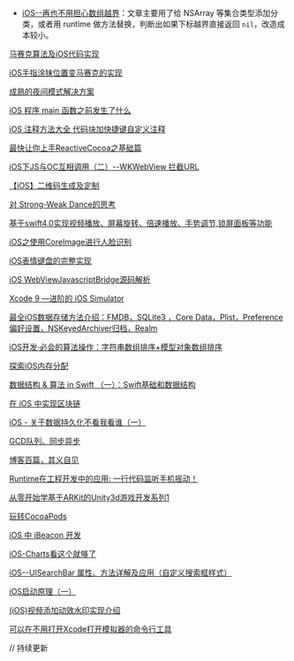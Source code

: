 * [iOS--再也不用担心数组越界](https://mp.weixin.qq.com/s/RYHquy5r33NzQNgWfbnMdA)：文章主要用了给 NSArray 等集合类型添加分类，或者用 runtime 做方法替换，判断出如果下标越界直接返回 `nil`，改造成本较小。

[马赛克算法及iOS代码实现](http://www.cnblogs.com/vicstudio/p/3358358.html)

[iOS手指涂抹位置变马赛克的实现](https://www.jianshu.com/p/e4bebae1b36f)

[成熟的夜间模式解决方案
](https://draveness.me/night)

[iOS 程序 main 函数之前发生了什么](http://blog.sunnyxx.com/2014/08/30/objc-pre-main/)

[iOS 注释方法大全 代码块加快捷键自定义注释](https://www.jianshu.com/p/78b8693d87cd)

[最快让你上手ReactiveCocoa之基础篇](https://www.jianshu.com/p/87ef6720a096%20)

[iOS下JS与OC互相调用（二）--WKWebView 拦截URL](https://blog.csdn.net/u011619283/article/details/52135982)

[【iOS】二维码生成及定制
](https://mp.weixin.qq.com/s?__biz=MzA3NzM0NzkxMQ==&mid=2655359384&idx=1&sn=de5a29fc75c681e2b7b32adda1fd7978&chksm=84e25cb0b395d5a619ca46ffad4200a8fb5f085052dee7dc9e601258a9e76d4dbe2266617758&mpshare=1&scene=23&srcid=1230OAfobfb1r4Anz4ycCRog%23rd)

[对 Strong-Weak Dance的思考](https://mp.weixin.qq.com/s?__biz=MjM5OTM0MzIwMQ==&mid=2652557836&idx=2&sn=b28c54b93e6b259c0952c9a36827c426&chksm=bcd297028ba51e142bdaa2d2a70920631c697136c9ca1743571ae151a8ae09f952755fc89f87&mpshare=1&scene=23&srcid=0125GFF2yA4mDAf0lw6Rt4C4%23rd)

[基于swift4.0实现视频播放、屏幕旋转、倍速播放、手势调节,锁屏面板等功能](https://mp.weixin.qq.com/s?__biz=MjM5OTM0MzIwMQ==&mid=2652557836&idx=1&sn=1e3c0a36b0877114358e10b4e196f3ca&chksm=bcd297028ba51e14ba55589abf47731d921f71a5a071004233f2767e6ad72fc64291b3f3fed1&mpshare=1&scene=23&srcid=0125M4sq0dR788P4K5DeZJrx%23rd)

[iOS之使用CoreImage进行人脸识别](https://mp.weixin.qq.com/s?__biz=MzA5OTU3NjAxNA==&mid=2653646397&idx=1&sn=895773ae0a95a18397c46b9590e8e364&chksm=8b5fff9cbc28768a803db676189b18a8cbc8c8363c12aa4fc5820b3945b87b30566a680ce0d5&mpshare=1&scene=23&srcid=01274YNsaRSk0vwsUxI1Djbn%23rd)

[iOS表情键盘的完整实现](https://mp.weixin.qq.com/s?__biz=MjM5OTM0MzIwMQ==&mid=2652557976&idx=2&sn=0da2d0412049ca08b43dbfb8f254819c&chksm=bcd297968ba51e80517fd6886c2db98f31c6ca45606f78a38ceb90e555fb333f417765d8abcb&mpshare=1&scene=23&srcid=0128pSHyRalKpaqf1JTIhl4Z%23rd)


[iOS WebViewJavascriptBridge源码解析](https://mp.weixin.qq.com/s?__biz=MjM5OTM0MzIwMQ==&mid=2652557976&idx=3&sn=04926bdaa39d022fd04fafc6ad4fdbc5&chksm=bcd297968ba51e80ecc38f956d04b00b3b6ca239f096251f4de1db2b534cc22eadcdce16fa36&mpshare=1&scene=23&srcid=0128qr23WbkVW9uG8QYfJzoS%23rd)


[Xcode 9 —进阶的 iOS Simulator](https://mp.weixin.qq.com/s?__biz=MjM5OTM0MzIwMQ==&mid=2652557872&idx=2&sn=ceafb4906f5026216e33600321f00609&chksm=bcd2973e8ba51e28d38b5474998cb15b005c56404e184c881a1d334282310420656394596f8a&mpshare=1&scene=23&srcid=0128bDqpwQHqOwnMoFpG7oCR%23rd)

[最全iOS数据存储方法介绍：FMDB，SQLite3 ，Core Data，Plist，Preference偏好设置，NSKeyedArchiver归档，Realm](https://www.jianshu.com/p/e88880be794f)

[iOS开发·必会的算法操作：字符串数组排序+模型对象数组排序](https://mp.weixin.qq.com/s?__biz=MzA3NzM0NzkxMQ==&mid=2655359440&idx=1&sn=5b17e680c035cdd6ef43728d7bd6c851&chksm=84e25cf8b395d5eeacf09b10f05bcf475b798091926dbd13ebd5369615b9cc089af3c39f937f&mpshare=1&scene=23&srcid=0130ITPrAulxVoIDMJrhAk4a%23rd)

[探索iOS内存分配](https://mp.weixin.qq.com/s?__biz=MjM5OTM0MzIwMQ==&mid=2652558092&idx=1&sn=819f05b18513e3a1a7e786dc0fb0e57a&chksm=bcd296028ba51f14865218cf6a685fd2566955bb0b03fd6593a09e93f01599264d683e09a4ae&mpshare=1&scene=23&srcid=0201WSlq1IqmXhfP6NPWPPyU%23rd)


[数据结构 & 算法 in Swift （一）：Swift基础和数据结构](https://mp.weixin.qq.com/s?__biz=MjM5OTM0MzIwMQ==&mid=2652558092&idx=2&sn=2f7e7a356aead2df251e27c29fb9aa82&chksm=bcd296028ba51f146d608ef31ead77d45886d5d94fa745707a4ab328ceb4b3c2661bf2b90770&mpshare=1&scene=23&srcid=0201VBElkFnGYnLDKyC2u4p2%23rd)


[在 iOS 中实现区块链](https://mp.weixin.qq.com/s?__biz=MjM5OTM0MzIwMQ==&mid=2652558119&idx=1&sn=746701ab3da2b61a205811c321b1ade8&chksm=bcd296298ba51f3f4b21e2127767d6b39d84081c806b2b7f1b302374f16a945304c20982ea7e&mpshare=1&scene=23&srcid=0202BqOslUjUWXkIK9dCdehk%23rd)

[iOS - 关于数据持久化不看我看谁（一）](https://mp.weixin.qq.com/s?__biz=MjM5OTM0MzIwMQ==&mid=2652558052&idx=3&sn=6261d9a56cda6398032bcbf244241c2f&chksm=bcd297ea8ba51efc0e99b7ff95ccf6ca498e9c5273bed3d9a70de373f6ab3d3348b935d32408&mpshare=1&scene=23&srcid=02023Sh9dmBpkTJzkU9JhGi7%23rd)


[GCD队列、同步异步
](https://mp.weixin.qq.com/s?__biz=MjM5OTM0MzIwMQ==&mid=2652558031&idx=2&sn=a068ba558b1aeff01e0bc7cf5d6cbf5c&chksm=bcd297c18ba51ed778d73daed05a1d994fe8581a40c61f60452e444a44fb3993cbaa5897f3aa&mpshare=1&scene=23&srcid=020265ssiqObut98pMV92mP6%23rd)

[博客百篇，其义自见](https://mp.weixin.qq.com/s?__biz=MjM5OTM0MzIwMQ==&mid=2652558194&idx=3&sn=4e6951d72288b9bd807924de49d302fb&chksm=bcd2967c8ba51f6ac9f3f7e507a483d0919a3a3df2509a848e3179d9c7727723dadf6ebef60e&mpshare=1&scene=23&srcid=0204MZK95ylfM9lElnbNvocN%23rd)


[Runtime在工程开发中的应用: 一行代码监听手机摇动！](https://zhuanlan.zhihu.com/p/33057126?utm_medium=social&utm_source=qq)


[从零开始学基于ARKit的Unity3d游戏开发系列1](https://zhuanlan.zhihu.com/p/32224102?utm_medium=social&utm_source=qq)

[玩转CocoaPods
](https://zhuanlan.zhihu.com/p/33537788?utm_medium=social&utm_source=qq)

[iOS 中 iBeacon 开发](https://mp.weixin.qq.com/s?__biz=MjM5OTM0MzIwMQ==&mid=2652558410&idx=1&sn=221802a22de741e16b8496ba84950b98&chksm=bcd291448ba51852c7138ed5801856b11976c9554d9e8b37946c69ec9a82652da916233ea1f1&mpshare=1&scene=23&srcid=02125xwXy0dmMpODZJiwqouG%23rd)


[iOS-Charts看这个就够了](https://mp.weixin.qq.com/s?__biz=MjM5OTM0MzIwMQ==&mid=2652558346&idx=2&sn=7980c187c388cfe6fbb8ecdb7d7ddb68&chksm=bcd291048ba5181264b3de96b3c3f0425514ecb400e10f9b5c9f2954f21648d4679b4c8f64f0&mpshare=1&scene=23&srcid=0212nKyk4xdTZQfkADk3wVX9%23rd)


[iOS--UISearchBar 属性、方法详解及应用（自定义搜索框样式）](https://mp.weixin.qq.com/s/xQKQrDZtFBg-gAF-tL3U7w)


[iOS启动原理（一）](https://mp.weixin.qq.com/s?__biz=MjM5OTM0MzIwMQ==&mid=2652559625&idx=3&sn=2e1d803d6a3659b539c33a012a83aa96&chksm=bcd29c078ba51511dad574ac97e3db542f0577ccc834cad6bb077f35e4648444ee1c1591f5e3&mpshare=1&scene=23&srcid=0408iwz51NEttufn5b5sPORL%23rd)


[(iOS)视频添加动效水印实现介绍](https://www.jianshu.com/p/9f4f37e5abc6)

[可以在不用打开Xcode打开模拟器的命令行工具](http://cloudstone.xin/2015/07/08/%E5%9C%A8OS%20X%E4%B8%AD%E5%BF%AB%E9%80%9F%E6%89%93%E5%BC%80iOS%E8%AE%BE%E5%A4%87%E6%A8%A1%E6%8B%9F%E5%99%A8/)

// 持续更新
